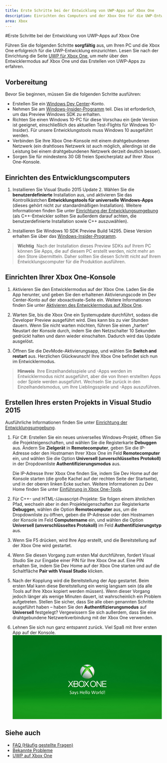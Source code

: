 ```yaml
---
title: Erste Schritte bei der Entwicklung von UWP-Apps auf Xbox One
description: Einrichten des Computers und der Xbox One für die UWP-Entwicklung
area: Xbox
---
```


#Erste Schritte bei der Entwicklung von UWP-Apps auf Xbox One

Führen Sie die folgenden Schritte **sorgfältig** aus, um Ihren PC und die Xbox One erfolgreich für die UWP-Entwicklung einzurichten. Lesen Sie nach der Einrichtung die Seite [UWP für Xbox One](index.md), um mehr über den Entwicklermodus auf Xbox One und das Erstellen von UWP-Apps zu erfahren. 

## Vorbereitung
Bevor Sie beginnen, müssen Sie die folgenden Schritte ausführen:
-   Erstellen Sie ein [Windows Dev Center](https://dev.windows.com)-Konto.
-   Nehmen Sie am [Windows-Insider-Programm](https://insider.windows.com/) teil. Dies ist erforderlich, um das Preview Windows SDK zu erhalten.
-   Richten Sie einen Windows 10-PC für diese Vorschau ein (jede Version ist geeignet, einschließlich des aktuellen Test-Flights für Windows 10-Insider). Für unsere Entwicklungstools muss Windows 10 ausgeführt werden. 
-   Verbinden Sie Ihre Xbox One-Konsole mit einem drahtgebundenen Netzwerk (ein drahtloses Netzwerk ist auch möglich, allerdings ist die Leistung bei einem drahtgebundenen Netzwerk derzeit deutlich besser).
- Sorgen Sie für mindestens 30 GB freien Speicherplatz auf Ihrer Xbox One-Konsole.

## Einrichten des Entwicklungscomputers
1.  Installieren Sie Visual Studio 2015 Update 2. Wählen Sie die **benutzerdefinierte** Installation aus, und aktivieren Sie das Kontrollkästchen **Entwicklungstools für universelle Windows-Apps** (dieses gehört nicht zur standardmäßigen Installation). Weitere Informationen finden Sie unter [Einrichtung der Entwicklungsumgebung](development-environment-setup.md) (als C++-Entwickler sollten Sie außerdem darauf achten, die benutzerdefinierte Installation sowie C++ auszuwählen).

2.  Installieren Sie Windows 10 SDK Preview Build 14295. Diese Version erhalten Sie über das [Windows-Insider-Programm](http://go.microsoft.com/fwlink/p/?LinkId=780552).
  
  > **Wichtig**&nbsp;&nbsp;Nach der Installation dieses Preview SDKs auf Ihrem PC können Sie Apps, die auf diesem PC erstellt werden, nicht mehr an den Store übermitteln. Daher sollten Sie diesen Schritt nicht auf Ihrem Entwicklungscomputer für die Produktion ausführen. 

## Einrichten Ihrer Xbox One-Konsole
1.  Aktivieren Sie den Entwicklermodus auf der Xbox One. Laden Sie die App herunter, und geben Sie den erhaltenen Aktivierungscode im Dev Center-Konto auf der xboxactivate-Seite ein. Weitere Informationen finden Sie unter [Aktivieren des Entwicklermodus auf Xbox One](devkit-activation.md). 

2.  Warten Sie, bis die Xbox One ein Systemupdate durchführt, sodass die Developer Preview ausgeführt wird. Dies kann bis zu vier Stunden dauern. Wenn Sie nicht warten möchten, führen Sie einen „harten“ Neustart der Konsole durch, indem Sie den Netzschalter 10 Sekunden gedrückt halten und dann wieder einschalten. Dadurch wird das Update ausgelöst.  

3.  Öffnen Sie die DevMode-Aktivierungsapp, und wählen Sie **Switch and restart** aus. Herzlichen Glückwunsch! Ihre Xbox One befindet sich nun im Entwicklermodus.
  
  > **Hinweis**&nbsp;&nbsp;Ihre Einzelhandelsspiele und -Apps werden im Entwicklermodus nicht ausgeführt, aber die von Ihnen erstellten Apps oder Spiele werden ausgeführt. Wechseln Sie zurück in den Einzelhandelsmodus, um Ihre Lieblingsspiele und -Apps auszuführen.

## Erstellen Ihres ersten Projekts in Visual Studio 2015

Ausführliche Informationen finden Sie unter [Einrichtung der Entwicklungsumgebung](development-environment-setup.md).

1.  Für C#: Erstellen Sie ein neues universelles Windows-Projekt, öffnen Sie die Projekteigenschaften, und wählen Sie die Registerkarte **Debuggen** aus. Ändern Sie **Zielgerät** in **Remotecomputer**, geben Sie die IP-Adresse oder den Hostnamen Ihrer Xbox One im Feld **Remotecomputer** ein, und wählen Sie die Option **Universell (unverschlüsseltes Protokoll)** in der Dropdownliste **Authentifizierungsmodus** aus.   

    Die IP-Adresse Ihrer Xbox One finden Sie, indem Sie Dev Home auf der Konsole starten (die große Kachel auf der rechten Seite der Startseite), und in der oberen linken Ecke suchen. Weitere Informationen zu Dev Home finden Sie unter [Einführung in Xbox One-Tools](introduction-to-xbox-tools.md).  

2.  Für C++- und HTML-/Javascript-Projekte: Sie folgen einem ähnlichen Pfad, wechseln aber in den Projekteigenschaften zur Registerkarte **Debuggen**, wählen die Option **Remotecomputer** aus, um die Dropdownliste zu öffnen, geben die IP-Adresse oder den Hostnamen der Konsole im Feld **Computername** ein, und wählen die Option **Universell (unverschlüsseltes Protokoll)** im Feld **Authentifizierungstyp** aus.
   
3.  Wenn Sie F5 drücken, wird Ihre App erstellt, und die Bereitstellung auf der Xbox One wird gestartet.
  
4.  Wenn Sie diesen Vorgang zum ersten Mal durchführen, fordert Visual Studio Sie zur Eingabe einer PIN für Ihre Xbox One auf. Eine PIN erhalten Sie, indem Sie Dev Home auf der Xbox One starten und auf die Schaltfläche **Pair with Visual Studio** klicken.
  
5.  Nach der Kopplung wird die Bereitstellung der App gestartet. Beim ersten Mal kann diese Bereitstellung ein wenig langsam sein (da alle Tools auf Ihre Xbox kopiert werden müssen). Wenn dieser Vorgang jedoch länger als wenige Minuten dauert, ist wahrscheinlich ein Problem aufgetreten. Stellen Sie sicher, dass Sie alle oben genannten Schritte ausgeführt haben – haben Sie den **Authentifizierungsmodus** auf **Universell** festgelegt? Vergewissern Sie sich außerdem, dass Sie eine drahtgebundene Netzwerkverbindung mit der Xbox One verwenden.  

6. Lehnen Sie sich nun ganz entspannt zurück. Viel Spaß mit Ihrer ersten App auf der Konsole.  
   ![Hello World](images/getting-started-hello-world.png)
   

## Siehe auch  
- [FAQ (Häufig gestellte Fragen)](frequently-asked-questions.md)  
- [Bekannte Probleme](known-issues.md)
- [UWP auf Xbox One](index.md)


<!--HONumber=Mar16_HO5-->


